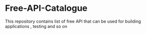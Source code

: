# Free-API-Catalogue
This repository contains list of free API that can be used for building applications , testing and so on
